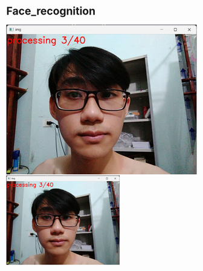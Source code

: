 # Face_recognition
![ảnh lấy dữ liệu khuôn mặt mới](https://github.com/Nguyenchitrai62/Face_recognition/blob/main/image/anh1.png)
<img src="https://github.com/Nguyenchitrai62/Face_recognition/blob/main/image/anh1.png" alt="ảnh lấy dữ liệu khuôn mặt mới" width="300">

